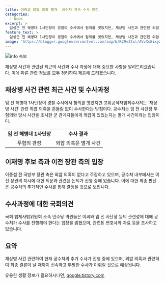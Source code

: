 ```yaml
---
title: 이종섭 외압 의혹 별개  공수처 계속 수사 방침
categories:
  - News
excerpt: >
  임성근 전 해병대 1사단장이 경찰의 수사에서 혐의를 벗었지만, 채상병 사건과 관련된 외압 의혹은 여전히 수사 중이다. 공수처는 임 전 사단장과 관련된 별개 사안에 대해 계속 수사를 진행할 예정이며, 이에 대한 관심과 신속한 진상규명을 촉구하는 목소리가 높아지고 있다. 또한, 국회 의원들은 외압 의혹에 대한 특검의 필요성을 주장하고 있으며, 공수처는 해당 사안에 대해 조사를 진행하고 있다.
feature_text: >
  임성근 전 해병대 1사단장이 경찰의 수사에서 혐의를 벗었지만, 채상병 사건과 관련된 외압 의혹은 여전히 수사 중이다. 공수처는 임 전 사단장과 관련된 별개 사안에 대해 계속 수사를 진행할 예정이며, 이에 대한 관심과 신속한 진상규명을 촉구하는 목소리가 높아지고 있다. 또한, 국회 의원들은 외압 의혹에 대한 특검의 필요성을 주장하고 있으며, 공수처는 해당 사안에 대해 조사를 진행하고 있다.
image: 'https://blogger.googleusercontent.com/img/b/R29vZ2xl/AVvXsEixyZcFfHzMRdzZMjFBmAUKJYCLCGyLL1o632UiGVXcaFdKo_bkvkuCioo0uUKlGfBVcT3P84aROyZIXSBEx3Aw5nCQ3pTgDom1WDC4m8eifvWiAmWEEVb4x6G_l8C0QH225ldMjyaFvpxGEBGNO37VmDTDMHGhJPq73UglMfDca1-0aw/s1600/blogspot.png'
---
```


<p><img src="https://blogger.googleusercontent.com/img/b/R29vZ2xl/AVvXsEixyZcFfHzMRdzZMjFBmAUKJYCLCGyLL1o632UiGVXcaFdKo_bkvkuCioo0uUKlGfBVcT3P84aROyZIXSBEx3Aw5nCQ3pTgDom1WDC4m8eifvWiAmWEEVb4x6G_l8C0QH225ldMjyaFvpxGEBGNO37VmDTDMHGhJPq73UglMfDca1-0aw/s1600/blogspot.png" alt="info 속보" /></p>

<p>채상병 사건과 관련된 최근의 사건과 수사 과정에 대해 중요한 사항을 알려드리겠습니다. 이에 따른 관련 정보를 모두 정리하여 제공해 드리겠습니다.</p>

<h2 data-ke-size="size26">채상병 사건 관련 최근 사건 및 수사과정</h2>

<p data-ke-size="size16">임 전 해병대 1사단장이 경찰 수사에서 혐의를 벗었지만 고위공직자범죄수사처는 ‘채상병 사건’ 관련 외압 의혹을 흔들림 없이 수사한다는 방침이다. 공수처는 임 전 사단장 무혐의와 당시 사건을 조사한 군 관계자들에게 외압이 있었는지는 별개 사건이라는 입장이다.</p>

<table>
  <tr>
    <td style="text-align: center; height: 17px;"><b>임 전 해병대 1사단장</b></td>
    <td style="text-align: center; height: 17px;"><b>수사 결과</b></td>
  </tr>
  <tr>
    <td style="text-align: center; height: 17px;">무혐의 판정</td>
    <td style="text-align: center; height: 17px;">외압 의혹은 별개 사건</td>
  </tr>
</table>

<h2 data-ke-size="size26">이재명 후보 측과 이전 장관 측의 입장</h2>

<p data-ke-size="size16">이종섭 전 국방부 장관 측은 외압 의혹이 없다고 주장하고 있으며, 공수처 내부에서는 이 전 장관의 지시에 대한 의문과 관련된 논의가 진행 중에 있습니다. 이에 대한 최종 판단은 공수처의 추가적인 수사를 통해 결정될 것으로 보입니다.</p>

<h2 data-ke-size="size26">수사과정에 대한 국회의견</h2>

<p data-ke-size="size16">국회 법제사법위원회 소속 민주당 의원들은 이씨와 임 전 사단장 등의 관련성에 대해 공수처가 수사를 진행해야 한다는 입장을 밝혔으며, 관련된 변호사와 자료 등을 조사하고 있습니다.</p>

<h2 data-ke-size="size26">요약</h2>

<p data-ke-size="size16">채상병 사건 관련하여 현재 공수처의 추가 수사가 진행 중에 있으며, 외압 의혹과 관련하여 최종 결론이 날 때까지 신속하고 투명한 수사가 이뤄질 것으로 예상됩니다.</p>
유용한 생활 정보가 필요하시다면, <a href="https://qoogle.tistory.com" rel="dofollow">qoogle.tistory.com</a>


